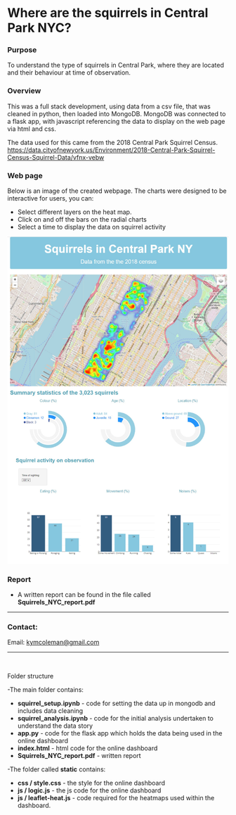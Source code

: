 # Where are the squirrels in Central Park NYC?

### **Purpose**
 To understand the type of squirrels in Central Park, where they are located and their behaviour at time of observation.

 ### **Overview**
This was a full stack development, using data from a csv file, that was cleaned in python, then loaded into MongoDB.  MongoDB was connected to a flask app, with javascript referencing the data to display on the web page via html and css.  

The data used for this came from the 2018 Central Park Squirrel Census. 
https://data.cityofnewyork.us/Environment/2018-Central-Park-Squirrel-Census-Squirrel-Data/vfnx-vebw

 
### **Web page**
Below is an image of the created webpage.  The charts were designed to be interactive for users, you can:
- Select different layers on the heat map.
- Click on and off the bars on the radial charts
-  Select a time to display the data on squirrel activity

![squirrels_webpage](squirrels_webpage.jpg) 

### **Report**
 - A written report can be found in the file called **Squirrels_NYC_report.pdf**

---

### **Contact:**
Email: kymcoleman@gmail.com


---
<br/>

Folder structure

-The main folder contains:
- **squirrel_setup.ipynb** - code for setting the data up in mongodb and includes data cleaning
- **squirrel_analysis.ipynb** - code for the initial analysis undertaken to understand the data story
- **app.py** - code for the flask app which holds the data being used in the online dashboard
- **index.html** - html code for the online dashboard
- **Squirrels_NYC_report.pdf** - written report

-The folder called **static** contains:
- **css / style.css** - the style for the online dashboard
- **js / logic.js** - the js code for the online dashboard
- **js / leaflet-heat.js** - code required for the heatmaps used within the dashboard.
